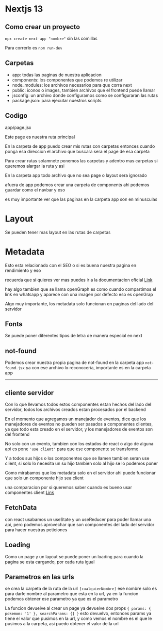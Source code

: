 # Nextjs 13

## Como crear un proyecto
`npx create-next-app "nombre"` sin las comillas

Para correrlo es `npm run-dev`

## Carpetas

* app: todas las paginas de nuestra aplicacion
* components: los componentes que podemos re utilizar
* node_modules: los archivos necesarios para que corra next
* public: iconos o images, tambien archivos que el frontend puede llamar
* jsconfig: un archivo donde configuramos como se configuraran las rutas
* package.json: para ejecutar nuestros scripts 

## Codigo
app/page.jsx

Este page es nuestra ruta principal

En la carpeta de app puedo crear mis rutas con carpetas entonces cuando ponga esa direccion el archivo que buscara sera el page de esa carpeta

Para crear rutas solamnete ponemos las carpetas y adentro mas carpetas si queremos alargar la ruta y asi

En la carpeta app todo archivo que no sea page o layout sera ignorado

afuera de app podemos crear una carpeta de components ahi podemos guardar como el navbar y eso

es muy importante ver que las paginas en la carpeta app son en minusculas

# Layout
Se pueden tener mas layout en las rutas de carpetas

# Metadata
Esto esta relacionado con el SEO o si es buena nuestra pagina en rendimiento y eso

recuerda que si quieres ver mas puedes ir a la documentacion oficial
[Link](https://nextjs.org/docs/app/api-reference/functions/generate-metadata)

hay algo tambien que se llama openGraph es como cuando compartimos el link en whatsapp y aparece con una imagen por defecto eso es openGrap

Algo muy importante, los metadata solo funcionan en paginas del lado del servidor

## Fonts
Se puede poner diferentes tipos de letra de manera especial en next

## not-found
Podemos crear nuestra propia pagina de not-found en la carpeta app `not-found.jsx` ya con ese archivo lo reconoceria, importante es en la carpeta app

---

## cliente servidor

Con lo que llevamos todos estos componentes estan hechos del lado del servidor, todos los archivos creados estan procesados por el backend

En el momento que agregamos un manejador de eventos, dice que los manejadores de eventos no pueden ser pasados a componentes clientes, ya que todo esta creado en el servidor, y los manejadores de eventos son del frontend

No solo con un evento, tambien con los estados de react o algo de alguna api es pone `'use client'` para que ese componente se transforme

Y a todos sus hijos o los componentes que se llamen tambien seran use client, si solo lo necesita un su hijo tambien solo al hijo se lo podemos poner

Como mirabamos que los metadata solo en el servidor ahi puede funcionar que solo un componente hijo sea client

una comparacion por si queremos saber cuando es bueno usar componentes client [Link](https://nextjs.org/docs/getting-started/react-essentials)

## FetchData
con react usabamos un useState y un useReducer para poder llamar una api, pero podemos aprovechar que son componentes del lado del servidor para hacer nuestras peticiones 

## Loading
Como un page y un layout se puede poner un loading para cuando la pagina se esta cargando, por cada ruta igual

## Parametros en las urls
se crea la carpeta de la ruta de la url `[cualquierNombre]` ese nombre solo es para darle nombre al parametro que esta en la url, ya en la funcion podemos obtener ese parametro ya que es el parametro

La funcion devuelve al crear un page ya devuelve dos props `{ params: { pokemon: '1' }, searchParams: {} }` esto devuelvo, entonces params ya tiene el valor que pusimos en la url, y como vemos el nombre es el que le pusimos a la carpeta, asi puedo obtener el valor de la url